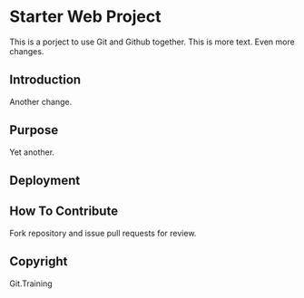 # Starter Web Project
This is a porject to use Git and Github together. This is more text.
Even more changes.

## Introduction

Another change.

## Purpose

Yet another.

## Deployment

## How To Contribute
Fork repository and issue pull requests for review.

## Copyright
 
 Git.Training

